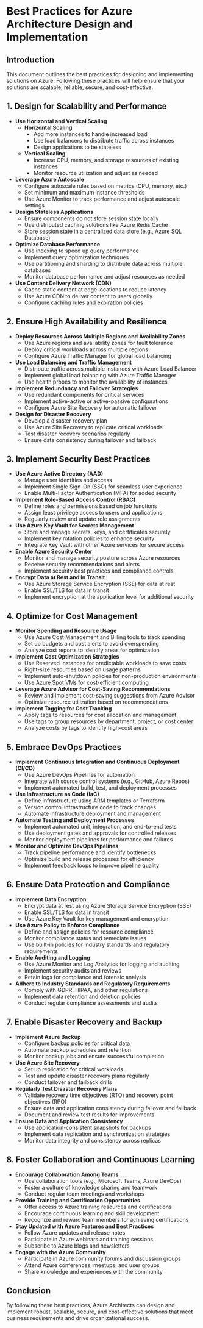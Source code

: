 # Best Practices for Azure Architecture Design and Implementation

## Introduction
This document outlines the best practices for designing and implementing solutions on Azure. Following these practices will help ensure that your solutions are scalable, reliable, secure, and cost-effective.

## 1. Design for Scalability and Performance
   - **Use Horizontal and Vertical Scaling**
       - **Horizontal Scaling**
           - Add more instances to handle increased load
           - Use load balancers to distribute traffic across instances
           - Design applications to be stateless
       - **Vertical Scaling**
           - Increase CPU, memory, and storage resources of existing instances
           - Monitor resource utilization and adjust as needed
   - **Leverage Azure Autoscale**
       - Configure autoscale rules based on metrics (CPU, memory, etc.)
       - Set minimum and maximum instance thresholds
       - Use Azure Monitor to track performance and adjust autoscale settings
   - **Design Stateless Applications**
       - Ensure components do not store session state locally
       - Use distributed caching solutions like Azure Redis Cache
       - Store session state in a centralized data store (e.g., Azure SQL Database)
   - **Optimize Database Performance**
       - Use indexing to speed up query performance
       - Implement query optimization techniques
       - Use partitioning and sharding to distribute data across multiple databases
       - Monitor database performance and adjust resources as needed
   - **Use Content Delivery Network (CDN)**
       - Cache static content at edge locations to reduce latency
       - Use Azure CDN to deliver content to users globally
       - Configure caching rules and expiration policies

## 2. Ensure High Availability and Resilience
   - **Deploy Resources Across Multiple Regions and Availability Zones**
       - Use Azure regions and availability zones for fault tolerance
       - Deploy critical workloads across multiple regions
       - Configure Azure Traffic Manager for global load balancing
   - **Use Load Balancing and Traffic Management**
       - Distribute traffic across multiple instances with Azure Load Balancer
       - Implement global load balancing with Azure Traffic Manager
       - Use health probes to monitor the availability of instances
   - **Implement Redundancy and Failover Strategies**
       - Use redundant components for critical services
       - Implement active-active or active-passive configurations
       - Configure Azure Site Recovery for automatic failover
   - **Design for Disaster Recovery**
       - Develop a disaster recovery plan
       - Use Azure Site Recovery to replicate critical workloads
       - Test disaster recovery scenarios regularly
       - Ensure data consistency during failover and failback

## 3. Implement Security Best Practices
   - **Use Azure Active Directory (AAD)**
       - Manage user identities and access
       - Implement Single Sign-On (SSO) for seamless user experience
       - Enable Multi-Factor Authentication (MFA) for added security
   - **Implement Role-Based Access Control (RBAC)**
       - Define roles and permissions based on job functions
       - Assign least privilege access to users and applications
       - Regularly review and update role assignments
   - **Use Azure Key Vault for Secrets Management**
       - Store and manage secrets, keys, and certificates securely
       - Implement key rotation policies to enhance security
       - Integrate Key Vault with other Azure services for secure access
   - **Enable Azure Security Center**
       - Monitor and manage security posture across Azure resources
       - Receive security recommendations and alerts
       - Implement security best practices and compliance controls
   - **Encrypt Data at Rest and in Transit**
       - Use Azure Storage Service Encryption (SSE) for data at rest
       - Enable SSL/TLS for data in transit
       - Implement encryption at the application level for additional security

## 4. Optimize for Cost Management
   - **Monitor Spending and Resource Usage**
       - Use Azure Cost Management and Billing tools to track spending
       - Set up budgets and cost alerts to avoid overspending
       - Analyze cost reports to identify areas for optimization
   - **Implement Cost Optimization Strategies**
       - Use Reserved Instances for predictable workloads to save costs
       - Right-size resources based on usage patterns
       - Implement auto-shutdown policies for non-production environments
       - Use Azure Spot VMs for cost-efficient computing
   - **Leverage Azure Advisor for Cost-Saving Recommendations**
       - Review and implement cost-saving suggestions from Azure Advisor
       - Optimize resource utilization based on recommendations
   - **Implement Tagging for Cost Tracking**
       - Apply tags to resources for cost allocation and management
       - Use tags to group resources by department, project, or cost center
       - Analyze costs by tags to identify high-cost areas

## 5. Embrace DevOps Practices
   - **Implement Continuous Integration and Continuous Deployment (CI/CD)**
       - Use Azure DevOps Pipelines for automation
       - Integrate with source control systems (e.g., GitHub, Azure Repos)
       - Implement automated build, test, and deployment processes
   - **Use Infrastructure as Code (IaC)**
       - Define infrastructure using ARM templates or Terraform
       - Version control infrastructure code to track changes
       - Automate infrastructure deployment and management
   - **Automate Testing and Deployment Processes**
       - Implement automated unit, integration, and end-to-end tests
       - Use deployment gates and approvals for controlled releases
       - Monitor deployment pipelines for performance and failures
   - **Monitor and Optimize DevOps Pipelines**
       - Track pipeline performance and identify bottlenecks
       - Optimize build and release processes for efficiency
       - Implement feedback loops to improve pipeline quality

## 6. Ensure Data Protection and Compliance
   - **Implement Data Encryption**
       - Encrypt data at rest using Azure Storage Service Encryption (SSE)
       - Enable SSL/TLS for data in transit
       - Use Azure Key Vault for key management and encryption
   - **Use Azure Policy to Enforce Compliance**
       - Define and assign policies for resource compliance
       - Monitor compliance status and remediate issues
       - Use built-in policies for industry standards and regulatory requirements
   - **Enable Auditing and Logging**
       - Use Azure Monitor and Log Analytics for logging and auditing
       - Implement security audits and reviews
       - Retain logs for compliance and forensic analysis
   - **Adhere to Industry Standards and Regulatory Requirements**
       - Comply with GDPR, HIPAA, and other regulations
       - Implement data retention and deletion policies
       - Conduct regular compliance assessments and audits

## 7. Enable Disaster Recovery and Backup
   - **Implement Azure Backup**
       - Configure backup policies for critical data
       - Automate backup schedules and retention
       - Monitor backup jobs and ensure successful completion
   - **Use Azure Site Recovery**
       - Set up replication for critical workloads
       - Test and update disaster recovery plans regularly
       - Conduct failover and failback drills
   - **Regularly Test Disaster Recovery Plans**
       - Validate recovery time objectives (RTO) and recovery point objectives (RPO)
       - Ensure data and application consistency during failover and failback
       - Document and review test results for improvements
   - **Ensure Data and Application Consistency**
       - Use application-consistent snapshots for backups
       - Implement data replication and synchronization strategies
       - Monitor data integrity and consistency across replicas

## 8. Foster Collaboration and Continuous Learning
   - **Encourage Collaboration Among Teams**
       - Use collaboration tools (e.g., Microsoft Teams, Azure DevOps)
       - Foster a culture of knowledge sharing and teamwork
       - Conduct regular team meetings and workshops
   - **Provide Training and Certification Opportunities**
       - Offer access to Azure training resources and certifications
       - Encourage continuous learning and skill development
       - Recognize and reward team members for achieving certifications
   - **Stay Updated with Azure Features and Best Practices**
       - Follow Azure updates and release notes
       - Participate in Azure webinars and training sessions
       - Subscribe to Azure blogs and newsletters
   - **Engage with the Azure Community**
       - Participate in Azure community forums and discussion groups
       - Attend Azure conferences, meetups, and user groups
       - Share knowledge and experiences with the community

## Conclusion
By following these best practices, Azure Architects can design and implement robust, scalable, secure, and cost-effective solutions that meet business requirements and drive organizational success.

